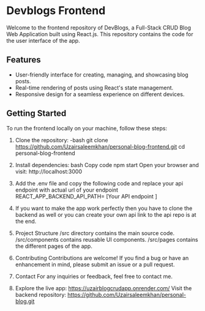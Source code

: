 # Devblogs Frontend

Welcome to the frontend repository of DevBlogs, a Full-Stack CRUD Blog Web Application built using React.js. This repository contains the code for the user interface of the app.

## Features

- User-friendly interface for creating, managing, and showcasing blog posts.
- Real-time rendering of posts using React's state management.
- Responsive design for a seamless experience on different devices.

## Getting Started

To run the frontend locally on your machine, follow these steps:

1. Clone the repository:
   -bash
   git clone https://github.com/Uzairsaleemkhan/personal-blog-frontend.git
   cd personal-blog-frontend
2. Install dependencies:
bash
Copy code
npm start
Open your browser and visit: http://localhost:3000

3. Add the .env file and copy the following code and replace your api endpoint with actual url of your endpoint
REACT_APP_BACKEND_API_PATH= [Your API endpoint ]

4. If you want to make the app work perfectly then you have to clone the backend as well or you can create
your own api link to the api repo is at the end.

5. Project Structure
/src directory contains the main source code.
/src/components contains reusable UI components.
/src/pages contains the different pages of the app.

6. Contributing
Contributions are welcome! If you find a bug or have an enhancement in mind, please submit an issue or a pull request.

7. Contact
For any inquiries or feedback, feel free to contact me.

8. Explore the live app: https://uzairblogcrudapp.onrender.com/
Visit the backend repository: https://github.com/Uzairsaleemkhan/personal-blog.git
